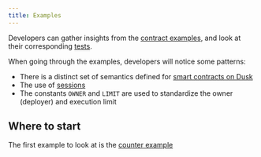 ```yaml
---
title: Examples
---
```


Developers can gather insights from the <a href="https://github.com/dusk-network/piecrust/tree/main/contracts" target="_blank">contract examples</a>, and look at their corresponding <a href="https://github.com/dusk-network/piecrust/tree/main/piecrust/tests" target="_blank">tests</a>.

When going through the examples, developers will notice some patterns:
- There is a distinct set of semantics defined for [smart contracts on Dusk](/getting-started/vm/01-sc-on-dusk/09-semantics)
- The use of [sessions](/getting-started/vm/01-sc-on-dusk/07-sessions)
- The constants `OWNER` and `LIMIT` are used to standardize the owner (deployer) and execution limit

## Where to start

The first example to look at is the [counter example](/getting-started/vm/03-examples/01-counter-example) 
